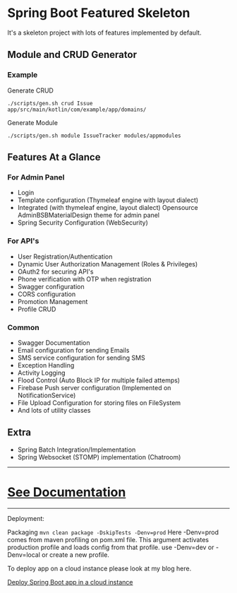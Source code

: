 # Spring Boot Featured Skeleton

It's a skeleton project with lots of features implemented by default.

## Module and CRUD Generator
### Example
Generate CRUD

`./scripts/gen.sh crud Issue app/src/main/kotlin/com/example/app/domains/`

Generate Module

`./scripts/gen.sh module IssueTracker modules/appmodules`

## Features At a Glance

### For Admin Panel
* Login
* Template configuration (Thymeleaf engine with layout dialect)
* Integrated (with thymeleaf engine, layout dialect) Opensource AdminBSBMaterialDesign theme for admin panel
* Spring Security Configuration (WebSecurity)

### For API's
* User Registration/Authentication
* Dynamic User Authorization Management (Roles &amp; Privileges)
* OAuth2 for securing API's
* Phone verification with OTP when registration
* Swagger configuration
* CORS configuration
* Promotion Management
* Profile CRUD

### Common
* Swagger Documentation
* Email configuration for sending Emails
* SMS service configuration for sending SMS
* Exception Handling
* Activity Logging
* Flood Control (Auto Block IP for multiple failed attemps)
* Firebase Push server configuration (Implemented on NotificationService)
* File Upload Configuration for storing files on FileSystem
* And lots of utility classes

## Extra
* Spring Batch Integration/Implementation
* Spring Websocket (STOMP) implementation (Chatroom)

<hr/>

# [See Documentation](https://github.com/sayemkcn/Spring-Boot-Featured-Skeleton/wiki)

<hr/>

Deployment:

Packaging
```mvn clean package -DskipTests -Denv=prod```
Here -Denv=prod comes from maven profiling on pom.xml file. This argument activates production profile and loads config from that profile.
use -Denv=dev or -Denv=local or create a new profile.

To deploy app on a cloud instance please look at my blog here.

[Deploy Spring Boot app in a cloud instance](https://blog.sayem.dev/2017/09/deploy-spring-boot-app-in-digitalocean-html/)
